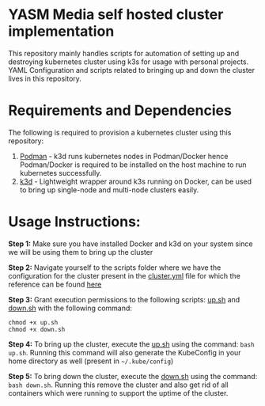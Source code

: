 # YASM Media self hosted cluster implementation

This repository mainly handles scripts for automation of setting up and destroying kubernetes cluster using k3s for usage with personal projects. YAML Configuration and scripts related to bringing up and down the cluster lives in this repository.

# Requirements and Dependencies

The following is required to provision a kubernetes cluster using this repository:

1. [Podman](https://podman.io/) - k3d runs kubernetes nodes in Podman/Docker hence Podman/Docker is required to be installed on the host machine to run kubernetes successfully.
2. [k3d](https://k3d.io/stable/) - Lightweight wrapper around k3s running on Docker, can be used to bring up single-node and multi-node clusters easily. 

# Usage Instructions:

**Step 1:** Make sure you have installed Docker and k3d on your system since we will be using them to bring up the cluster

**Step 2:** Navigate yourself to the scripts folder where we have the configuration for the cluster present in the [cluster.yml](scripts/cluster.yml) file for which the reference can be found [here](https://k3d.io/stable/usage/configfile/)

**Step 3:** Grant execution permissions to the following scripts: [up.sh](scripts/up.sh) and [down.sh](scripts/down.sh) with the following command:
```
chmod +x up.sh
chmod +x down.sh
```

**Step 4:** To bring up the cluster, execute the [up.sh](scripts/up.sh) using the command: `bash up.sh`. Running this command will also generate the KubeConfig in your home directory as well (present in `~/.kube/config`)

**Step 5:** To bring down the cluster, execute the [down.sh](scripts/down.sh) using the command: `bash down.sh`. Running this remove the cluster and also get rid of all containers which were running to support the uptime of the cluster.
